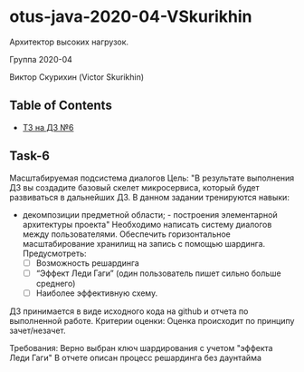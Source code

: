 # otus-java-2020-04-VSkurikhin

Архитектор высоких нагрузок.

Группа 2020-04

Виктор Скурихин (Victor Skurikhin)

## Table of Contents
- [ТЗ на ДЗ №6](#task-6)

## Task-6

Масштабируемая подсистема диалогов
Цель: "В результате выполнения ДЗ вы создадите базовый скелет микросервиса,
который будет развиваться в дальнейших ДЗ. В данном задании тренируются навыки:
- декомпозиции предметной области; - построения элементарной архитектуры проекта"
Необходимо написать систему диалогов между пользователями.
Обеспечить горизонтальное масштабирование хранилищ на запись с помощью шардинга.
Предусмотреть:
  - [ ] Возможность решардинга
  - [ ] “Эффект Леди Гаги” (один пользователь пишет сильно больше среднего)
  - [ ] Наиболее эффективную схему.

ДЗ принимается в виде исходного кода на github и отчета по выполненной работе.
Критерии оценки: Оценка происходит по принципу зачет/незачет.

Требования:
Верно выбран ключ шардирования с учетом "эффекта Леди Гаги"
В отчете описан процесс решардинга без даунтайма
